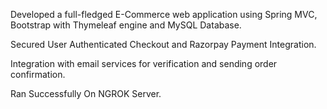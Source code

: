 Developed a full-fledged E-Commerce web application using Spring MVC, Bootstrap
with Thymeleaf engine and MySQL Database.

Secured User Authenticated Checkout and Razorpay Payment Integration.
 
Integration with email services for verification and sending order confirmation.

Ran Successfully On NGROK Server.
